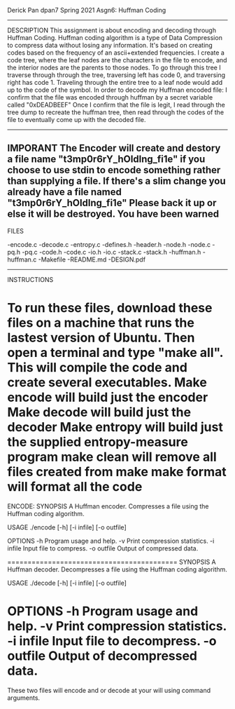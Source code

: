 Derick Pan
dpan7
Spring 2021
Asgn6: Huffman Coding

---------------------------------------------
DESCRIPTION
	This assignment is about encoding and decoding through Huffman Coding. Huffman coding algorithm
is a type of Data Compression to compress data without losing any information. It's based on creating
codes based on the frequency of an ascii+extended frequencies. I create a code tree, where the leaf
nodes are the characters in the file to encode, and the interior nodes are the parents to those nodes.
To go through this tree I traverse through through the tree, traversing left has code 0, and traversing right
has code 1. Traveling through the entire tree to a leaf node would add up to the code of the symbol.
In order to decode my Huffman encoded file: I confirm that the file was encoded through huffman by a
secret variable called "0xDEADBEEF" Once I confirm that the file is legit, I read through the tree dump to
recreate the huffman tree, then read through the codes of the file to eventually come up with the decoded file.

-----------------------------------------------------
IMPORANT
	The Encoder will create and destory a file name "t3mp0r6rY_hOIdlng_fi1e" if you choose to use
stdin to encode something rather than supplying a file. If there's a slim change you already have a
file named "t3mp0r6rY_hOIdlng_fi1e" Please back it up or else it will be destroyed.
					You have been warned
-----------------------------------------------------
FILES

-encode.c
-decode.c
-entropy.c
-defines.h
-header.h
-node.h
-node.c
-pq.h
-pq.c
-code.h
-code.c
-io.h
-io.c
-stack.c
-stack.h
-huffman.h
-huffman.c
-Makefile
-README.md
-DESIGN.pdf


----------------------------------------------------
INSTRUCTIONS

To run these files, download these files on a machine that runs the lastest
 version of Ubuntu. Then open a terminal and type "make all". This will compile 
the code and create several executables.
Make encode will build just the encoder
Make decode will build just the decoder
Make entropy will build just the supplied entropy-measure program
make clean will remove all files created from make
make format will format all the code
=========================================
ENCODE:
SYNOPSIS
  A Huffman encoder.
  Compresses a file using the Huffman coding algorithm.

USAGE
  ./encode [-h] [-i infile] [-o outfile]

OPTIONS
  -h             Program usage and help.
  -v             Print compression statistics.
  -i infile      Input file to compress.
  -o outfile     Output of compressed data.

  
==========================================
SYNOPSIS
  A Huffman decoder.
  Decompresses a file using the Huffman coding algorithm.

USAGE
  ./decode [-h] [-i infile] [-o outfile]

OPTIONS
  -h             Program usage and help.
  -v             Print compression statistics.
  -i infile      Input file to decompress.
  -o outfile     Output of decompressed data.
==========================================

These two files will encode and or decode at your will using command
arguments.
